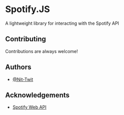 
# Spotify.JS

A lightweight library for interacting with the Spotify API


## Contributing

Contributions are always welcome!


## Authors

- [@Nit-Twit](https://www.github.com/Nit-Twit)


## Acknowledgements

 - [Spotify Web API](https://developer.spotify.com/documentation/web-api)

